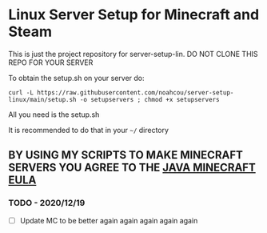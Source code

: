 # Linux Server Setup for Minecraft and Steam

This is just the project repository for server-setup-lin. DO NOT CLONE THIS REPO FOR YOUR SERVER

To obtain the setup.sh on your server do:

`curl -L https://raw.githubusercontent.com/noahcou/server-setup-linux/main/setup.sh -o setupservers ; chmod +x setupservers`

All you need is the setup.sh

It is recommended to do that in your `~/` directory

## BY USING MY SCRIPTS TO MAKE MINECRAFT SERVERS YOU AGREE TO THE [JAVA MINECRAFT EULA](https://account.mojang.com/documents/minecraft_eula)

### TODO - 2020/12/19

- [ ] Update MC to be better again again again again again
